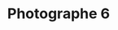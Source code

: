 ---
weight: 1
images:
- /images/photos/20230405 - Sortie Photo - Stéphane G. - 0042.jpg
title: Photographe 6
tags:
- portrait
---